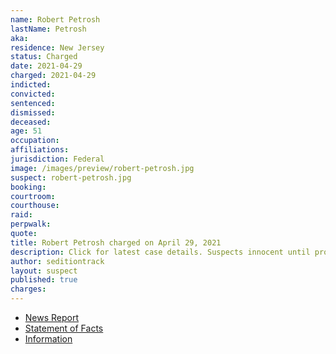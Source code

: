 ```yaml
---
name: Robert Petrosh
lastName: Petrosh
aka:
residence: New Jersey
status: Charged
date: 2021-04-29
charged: 2021-04-29
indicted:
convicted: 
sentenced:
dismissed: 
deceased:
age: 51
occupation:
affiliations:
jurisdiction: Federal
image: /images/preview/robert-petrosh.jpg
suspect: robert-petrosh.jpg
booking:
courtroom:
courthouse:
raid:
perpwalk:
quote:
title: Robert Petrosh charged on April 29, 2021
description: Click for latest case details. Suspects innocent until proven guilty.
author: seditiontrack
layout: suspect
published: true
charges:
---
```

- [News Report](https://www.nj.com/news/2021/05/grandmother-helped-tip-off-fbi-about-nj-man-charged-with-being-at-capitol-riot-feds-say.html)
- [Statement of Facts](https://extremism.gwu.edu/sites/g/files/zaxdzs2191/f/Robert%20Petrosh%20Statement%20of%20Facts.pdf)
- [Information](https://www.justice.gov/usao-dc/case-multi-defendant/file/1413451/download)
